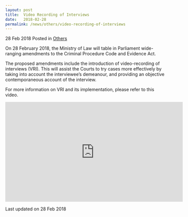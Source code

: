 ```yaml
---
layout: post
title:  Video Recording of Interviews
date:   2018-02-28
permalink: /news/others/video-recording-of-interviews
---
```



28 Feb 2018 Posted in [Others](/news/others)

On 28 February 2018, the Ministry of Law will table in Parliament wide-ranging amendments to the Criminal Procedure Code and Evidence Act.
 
The proposed amendments include the introduction of video-recording of interviews (VRI). This will assist the Courts to try cases more effectively by taking into account the interviewee’s demeanour, and providing an objective contemporaneous account of the interview.
 
For more information on VRI and its implementation, please refer to this video.

<div class="bp-youtube">
<iframe width="560" height="315" src="https://www.youtube.com/embed/pjX7DVbZHO8" frameborder="0" allow="accelerometer; autoplay; encrypted-media; gyroscope; picture-in-picture" allowfullscreen></iframe>
</div>


<p class="right-side-updated">Last updated on 28 Feb 2018</p> 
